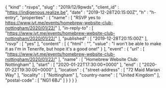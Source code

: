 {
  "kind" : "rsvps",
  "slug" : "2019/12/9pwds",
  "client_id" : "https://indigenous.realize.be",
  "date" : "2019-12-28T20:15:00Z",
  "h" : "h-entry",
  "properties" : {
    "name" : [ "RSVP yes to https://www.jvt.me/events/homebrew-website-club-nottingham/2020/01/22/" ],
    "in-reply-to" : [ "https://www.jvt.me/events/homebrew-website-club-nottingham/2020/01/22/" ],
    "published" : [ "2019-12-28T20:15:00Z" ],
    "rsvp" : [ "yes" ],
    "content" : [ {
      "html" : "",
      "value" : "I won't be able to make it as I'm in Tenerife, but hope it's a good one!"
    } ],
    "event" : {
      "url" : [ "https://www.jvt.me/events/homebrew-website-club-nottingham/2020/01/22/" ],
      "name" : [ "Homebrew Website Club: Nottingham" ],
      "start" : [ "2020-01-22T17:30:00+0000" ],
      "end" : [ "2020-01-22T19:30:00+0000" ],
      "location" : {
        "street-address" : [ "72 Maid Marian Way" ],
        "locality" : [ "Nottingham" ],
        "country-name" : [ "United Kingdom" ],
        "postal-code" : [ "NG1 6BJ" ]
      }
    }
  }
}

